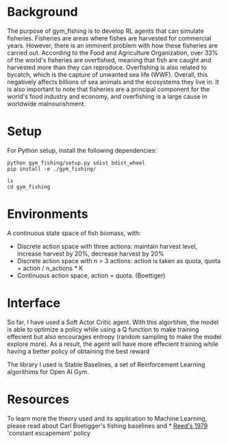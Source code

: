 # Background

The purpose of gym_fishing is to develop RL agents that can simulate fisheries. Fisheries are areas where fishes are harvested for commercial years. However, there is an imminent problem with how these fisheries are carried out. According to the Food and Agriculture Organization, over 33% of the world's fisheries are overfished, meaning that fish are caught and harvested more than they can reproduce. Overfishing is also related to bycatch, which is the capture of unwanted sea life (WWF). Overall, this negatively affects billions of sea animals and the ecosystems they live in. It is also important to note that fisheries are a principal component for the world's food industry and economy, and overfishing is a large cause in worldwide malnourishment.

# Setup
For Python setup, install the following dependencies:
```
python gym_fishing/setup.py sdist bdist_wheel 
pip install -e ./gym_fishing/
```
```
ls
cd gym_fishing
```

# Environments 
 
A continuous state space of fish biomass, with:
* Discrete action space with three actions: maintain harvest level, increase harvest by 20%, decrease harvest by 20%
* Discrete action space with n > 3 actions: action is taken as quota, quota = action / n_actions * K
* Continuous action space, action = quota. 
(Boettiger)

# Interface
So far, I have used a Soft Actor Critic agent. With this algortihim, the model is able to optimize a policy while using a Q function to make training effecient but also encourages entropy (random sampling to make the model explore more). As a result, the agent will have more effecient training while having a better policy of obtaining the best reward

The library I used is Stable Baselines, a set of Reinforcement Learning algorithims for Open AI Gym.

# Resources

To learn more the theory used and its application to Machine Learning, please read about Carl Boetigger's fishing baselines and * [Reed's 1979](https://www.sciencedirect.com/science/article/abs/pii/0095069679900147?via%3Dihub) 'constant escapement' policy
